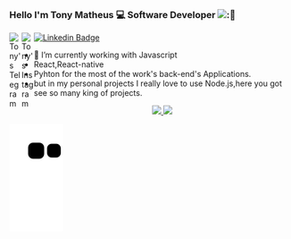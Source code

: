 ### Hello I'm Tony Matheus :computer: Software Developer <img src="https://github.com/TheDudeThatCode/TheDudeThatCode/blob/master/Assets/Developer.gif" width="30px">:👋



[![Linkedin Badge](https://img.shields.io/badge/-TonyMatheus-blue?style=flat-square&logo=Linkedin&logoColor=white&link=https:/https://www.linkedin.com/in/tonymatheus631409167/)](https://www.linkedin.com/in/tonymatheus/)
<a href="https://t.me/tonydev10">
  <img align="left" alt="Tony's Telegram" width="22px" color="#fff" src="https://cdn.jsdelivr.net/npm/simple-icons@v3/icons/telegram.svg" />
</a>
<a href="https://www.instagram.com/tony.matheus/">
  <img align="left" alt="Tony's Instagram" width="22px" src="https://cdn.jsdelivr.net/npm/simple-icons@v3/icons/instagram.svg" />
</a>




- 🔭 I’m currently working with Javascript
- React,React-native
- Pyhton for the most of the work's  back-end's Applications.
- but in my personal projects I really love to use Node.js,here you got see so many king of projects.
<div align="center">
  <a href="https://github.com/tonymatheus">
  <img height="180em" src="https://github-readme-stats.vercel.app/api?username=tonymatheus&show_icons=true&theme=dark&include_all_commits=true&count_private=true"/>
  <img height="180em" src="https://github-readme-stats.vercel.app/api/top-langs/?username=tonymatheus&layout=compact&langs_count=7&theme=dracula"/>
</div>
  <div> 

 
  ![Snake animation](https://github.com/rafaballerini/rafaballerini/blob/output/github-contribution-grid-snake.svg)
 
</div>


<!--
**tonymatheus/tonymatheus** is a ✨ _special_ ✨ repository because its `README.md` (this file) appears on your GitHub profile.

Here are some ideas to get you started:

- 🔭 I’m currently working with Javascript, React, React-native 
- 🌱 I’m currently learning ...
- 👯 I’m looking to collaborate on ...;


